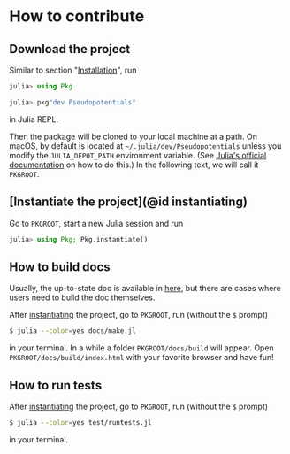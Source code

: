 # How to contribute

## Download the project

Similar to section "[Installation](@ref)", run

```julia
julia> using Pkg

julia> pkg"dev Pseudopotentials"
```

in Julia REPL.

Then the package will be cloned to your local machine at a path. On macOS, by
default is located at `~/.julia/dev/Pseudopotentials` unless you modify the
`JULIA_DEPOT_PATH` environment variable. (See
[Julia's official documentation](http://docs.julialang.org/en/v1/manual/environment-variables/#JULIA_DEPOT_PATH-1)
on how to do this.) In the following text, we will call it `PKGROOT`.

## [Instantiate the project](@id instantiating)

Go to `PKGROOT`, start a new Julia session and run

```julia
julia> using Pkg; Pkg.instantiate()
```

## How to build docs

Usually, the up-to-state doc is available in
[here](https://mineralscloud.github.io/Pseudopotentials.jl/dev), but there are
cases where users need to build the doc themselves.

After [instantiating](@ref) the project, go to `PKGROOT`, run (without the `$`
prompt)

```bash
$ julia --color=yes docs/make.jl
```

in your terminal. In a while a folder `PKGROOT/docs/build` will appear. Open
`PKGROOT/docs/build/index.html` with your favorite browser and have fun!

## How to run tests

After [instantiating](@ref) the project, go to `PKGROOT`, run (without the `$`
prompt)

```bash
$ julia --color=yes test/runtests.jl
```

in your terminal.
